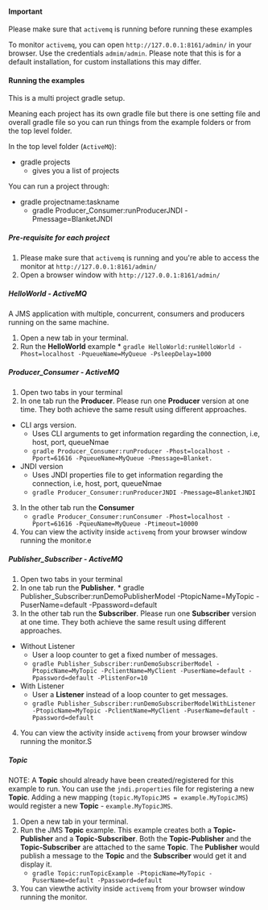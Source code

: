 #### Important

Please make sure that `activemq` is running before running these examples

To monitor `activemq`, you can open `http://127.0.0.1:8161/admin/` in your browser. Use the credentials `admim/admin`.
Please note that this is for a default installation, for custom installations this may differ.

#### Running the examples #

This is a multi project gradle setup.

Meaning each project has its own gradle file but there is one setting file and overall gradle file so you can run things from the example folders or from the top level folder. 

In the top level folder (`ActiveMQ`):
 - gradle projects
 	- gives you a list of projects

You can run a project through:
 - gradle projectname:taskname
    - gradle Producer_Consumer:runProducerJNDI -Pmessage=BlanketJNDI

#####  Pre-requisite for each project

  1. Please make sure that `activemq` is running and you're able to access the monitor at `http://127.0.0.1:8161/admin/`
  2. Open a browser window with `http://127.0.0.1:8161/admin/`

##### HelloWorld - ActiveMQ

  A JMS application with multiple, concurrent, consumers and producers running on the same machine.
  1. Open a new tab in your terminal.
  2. Run the **HelloWorld** example
    * `gradle HelloWorld:runHelloWorld -Phost=localhost -PqueueName=MyQueue -PsleepDelay=1000`

##### Producer_Consumer - ActiveMQ

  1. Open two tabs in your terminal
  2. In one tab run the **Producer**. Please run one **Producer** version at one time. They both achieve the same result using different approaches.
  * CLI args version.   
    * Uses CLI arguments to get information regarding the connection, i.e, host, port, queueNmae  
    * `gradle Producer_Consumer:runProducer -Phost=localhost -Pport=61616 -PqueueName=MyQueue -Pmessage=Blanket. `
  * JNDI version  
    *  Uses JNDI properties file to get information regarding the connection, i.e, host, port, queueNmae
     * `gradle Producer_Consumer:runProducerJNDI -Pmessage=BlanketJNDI`
  3. In the other tab run the **Consumer**
      * `gradle Producer_Consumer:runConsumer -Phost=localhost -Pport=61616 -PqueuName=MyQueue -Ptimeout=10000`
  4. You can view the activity inside `activemq` from your browser window running the monitor.e

##### Publisher_Subscriber - ActiveMQ

  1. Open two tabs in your terminal
  2. In one tab run the **Publisher**.
    * gradle Publisher_Subscriber:runDemoPublisherModel -PtopicName=MyTopic -PuserName=default -Ppassword=default
  3. In the other tab run the **Subscriber**. Please run one **Subscriber** version at one time. They both achieve the same result using different approaches.
  * Without Listener
      * User a loop counter to get a fixed number of messages.
      * `gradle Publisher_Subscriber:runDemoSubscriberModel -PtopicName=MyTopic -PclientName=MyClient -PuserName=default -Ppassword=default -PlistenFor=10`
   * With Listener
      * User a **Listener** instead of a loop counter to get messages.
      * `gradle Publisher_Subscriber:runDemoSubscriberModelWithListener -PtopicName=MyTopic -PclientName=MyClient -PuserName=default -Ppassword=default`
  4. You can view the activity inside `activemq` from your browser window running the monitor.S

##### Topic

  NOTE: A **Topic** should already have been created/registered for this example to run. You can use the `jndi.properties` file for registering a new **Topic**.
  Adding a new mapping (`topic.MyTopicJMS = example.MyTopicJMS`) would register a new **Topic** - `example.MyTopicJMS`.
  1. Open a new tab in your terminal.
  2. Run the JMS **Topic** example. This example creates both a **Topic-Publisher** and a **Topic-Subscriber**. Both the **Topic-Publisher** and the **Topic-Subscriber** are attached to the same **Topic**.
The **Publisher** would publish a message to the **Topic** and the **Subscriber** would get it and display it.
     * `gradle Topic:runTopicExample -PtopicName=MyTopic -PuserName=default -Ppassword=default`
  3. You can viewthe activity inside `activemq` from your browser window running the monitor. 

